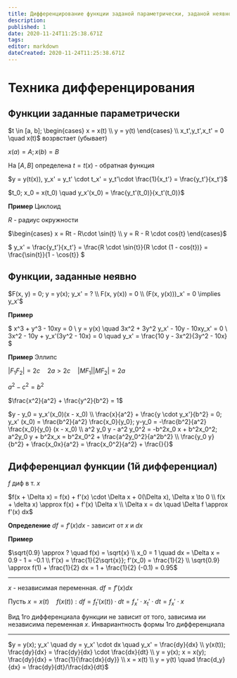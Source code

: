 ```yaml
---
title: Дифференцирование функции заданой параметрически, заданой неявно
description: 
published: 1
date: 2020-11-24T11:25:38.671Z
tags: 
editor: markdown
dateCreated: 2020-11-24T11:25:38.671Z
---
```


# Техника дифференцирования

## Функции заданные параметрически

$t \in [a, b]; \begin{cases}
    x = x(t) \\
    y = y(t)
\end{cases} \\
x_t',y_t',x_t' = 0 \quad x(t)$ возрвстает (убывает)

$x(a) = A; x(b) = B$

На $[A, B]$ определена $t=t(x)$ - обратная функция

$y = y(t(x)), y_x' = y_t' \cdot t_x' = y_t'\cdot \frac{1}{x_t'} = \frac{y_t'}{x_t'}$

$t_0; x_0 = x(t_0) \quad y_x'(x_0) = \frac{y_t'(t_0)}{x_t'(t_0)}$

**Пример** Циклоид

$R$ - радиус окружности

$\begin{cases}
    x = Rt - R\cdot \sin{t} \\
    y = R - R \cdot cos{t}
\end{cases}$

$
y_x' = \frac{y_t'}{x_t'} = \frac{R \cdot \sin{t}}{R \cdot (1 - cos{t})} = \frac{\sin{t}}{1 - \cos{t}}
$

## Функции, заданные неявно

$F(x, y) = 0; y = y(x); y_x' = ? \\
F(x, y(x)) = 0 \\
(F(x, y(x)))_x' = 0 \implies y_x'$

**Пример**

$
x^3 + y^3 - 10xy = 0 \\
y = y(x) \quad 3x^2 + 3y^2 y_x' - 10y - 10xy_x' = 0 \\
3x^2 - 10y + y_x'(3y^2 - 10x) = 0 \quad y_x' = \frac{10 y - 3x^2}{3y^2 - 10x}
$

**Пример** Эллипс

$|F_1F_2| = 2c \quad 2a > 2c \quad |MF_1| |MF_2| = 2a$

$a^2 - c^2 = b^2$

$\frac{x^2}{a^2} + \frac{y^2}{b^2} = 1$

$y - y_0 = y_x'(x_0)(x - x_0) \\
\frac{x}{a^2} + \frac{y \cdot y_x'}{b^2} = 0; y_x' (x_0) = \frac{b^2}{a^2} \frac{x_0}{y_0}; y-y_0 = -\frac{b^2}{a^2} \frac{x_0}{y_0} (x - x_0) \\
a^2 y_0 y - a^2 y_0^2 = -b^2x_0 x + b^2x_0^2; a^2y_0 y + b^2x_x = b^2x_0^2 + \frac{a^2y_0^2}{a^2b^2} \\
\frac{y_0 y}{b^2} + \frac{x_0x}{a^2} = \frac{x_0^2}{a^2} + \frac{}{}$

## Дифференциал функции (1й дифференциал)
$f$ диф в т. $x$ 

$f(x + \Delta x) = f(x) + f'(x) \cdot \Delta x + 0(\Delta x), \Delta x \to 0 \\
f(x + \delta x) \approx f(x) + f'(x) \Delta x \\
\Delta x = dx \quad \Delta f \approx f'(x) dx$

**Определение** $df = f'(x) dx$ - зависит от $x$ и $dx$

**Пример**

$\sqrt{0.9} \approx ? \quad f(x) = \sqrt{x} \\
x_0 = 1 \quad dx = \Delta x = 0.9 - 1 = -0.1 \\
f'(x) = \frac{1}{2\sqrt{x}}; f'(x_0) = \frac{1}{2} \\
\sqrt{0.9} \approx f(1) + \frac{1}{2} dx = 1 + \frac{1}{2} (-0.1) = 0.95$

---

$x$ - независимая переменная. $df = f'(x)dx$

Пусть $x = x(t) \quad f(x(t)): df = f_t'(x(t)) \cdot dt = f_x' \cdot x_t' \cdot dt = f_x' \cdot x$

Вид 1го дифференциала функции не зависит от того, зависима ии независима переменная $x$. Инвариантность формы 1го дифференциала

---

$y = y(x); y_x' \quad dy = y_x' \cdot dx \quad y_x' = \frac{dy}{dx} \\
y(x(t)); \frac{dy}{dx} = \frac{dy}{dx} \cdot \frac{dx}{dt} \\
y = y(x); x = x(y); \frac{dy}{dx} = \frac{1}{\frac{dx}{dy}} \\
x = x(t) \\
y = y(t) \quad \frac{d_y}{dx} = \frac{dy}{dt}/\frac{dx}{dt}$
